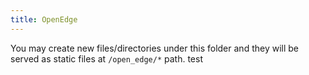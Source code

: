 ```yaml
---
title: OpenEdge
---
```


You may create new files/directories under this folder and they will be served as static files at `/open_edge/*` path.
test

